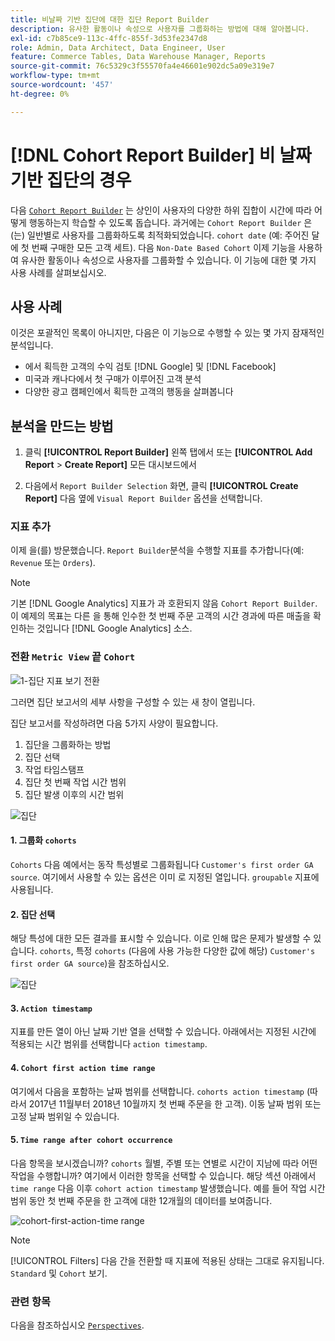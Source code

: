 ```yaml
---
title: 비날짜 기반 집단에 대한 집단 Report Builder
description: 유사한 활동이나 속성으로 사용자를 그룹화하는 방법에 대해 알아봅니다.
exl-id: c7b85ce9-113c-4ffc-855f-3d53fe2347d8
role: Admin, Data Architect, Data Engineer, User
feature: Commerce Tables, Data Warehouse Manager, Reports
source-git-commit: 76c5329c3f55570fa4e46601e902dc5a09e319e7
workflow-type: tm+mt
source-wordcount: '457'
ht-degree: 0%

---
```


# [!DNL Cohort Report Builder] 비 날짜 기반 집단의 경우

다음 [`Cohort Report Builder`](../dev-reports/cohort-rpt-bldr.md) 는 상인이 사용자의 다양한 하위 집합이 시간에 따라 어떻게 행동하는지 학습할 수 있도록 돕습니다. 과거에는 `Cohort Report Builder` 은(는) 일반별로 사용자를 그룹화하도록 최적화되었습니다. `cohort date` (예: 주어진 달에 첫 번째 구매한 모든 고객 세트). 다음 `Non-Date Based Cohort` 이제 기능을 사용하여 유사한 활동이나 속성으로 사용자를 그룹화할 수 있습니다. 이 기능에 대한 몇 가지 사용 사례를 살펴보십시오.

## 사용 사례

이것은 포괄적인 목록이 아니지만, 다음은 이 기능으로 수행할 수 있는 몇 가지 잠재적인 분석입니다.

* 에서 획득한 고객의 수익 검토 [!DNL Google] 및 [!DNL Facebook]
* 미국과 캐나다에서 첫 구매가 이루어진 고객 분석
* 다양한 광고 캠페인에서 획득한 고객의 행동을 살펴봅니다

## 분석을 만드는 방법

1. 클릭 **[!UICONTROL Report Builder]** 왼쪽 탭에서 또는 **[!UICONTROL Add Report** > **Create Report]** 모든 대시보드에서

1. 다음에서 `Report Builder Selection` 화면, 클릭 **[!UICONTROL Create Report]** 다음 옆에 `Visual Report Builder` 옵션을 선택합니다.

### 지표 추가

이제 을(를) 방문했습니다. `Report Builder`분석을 수행할 지표를 추가합니다(예: `Revenue` 또는 `Orders`).

>[!NOTE]
>
>기본 [!DNL Google Analytics] 지표가 과 호환되지 않음 `Cohort Report Builder`. 이 예제의 목표는 다른 을 통해 인수한 첫 번째 주문 고객의 시간 경과에 따른 매출을 확인하는 것입니다 [!DNL Google Analytics] 소스.

### 전환 `Metric View` 끝 `Cohort`

![1-집단 지표 보기 전환](../../assets/1-toggle-metric-view-to-cohort.png)

그러면 집단 보고서의 세부 사항을 구성할 수 있는 새 창이 열립니다.

집단 보고서를 작성하려면 다음 5가지 사양이 필요합니다.

1. 집단을 그룹화하는 방법
1. 집단 선택
1. 작업 타임스탬프
1. 집단 첫 번째 작업 시간 범위
1. 집단 발생 이후의 시간 범위

![집단](../../assets/2-cohort-groups.png)<!--{: width="200" height="224"}-->



#### 1. 그룹화 `cohorts`

`Cohorts` 다음 예에서는 동작 특성별로 그룹화됩니다 `Customer's first order GA source`. 여기에서 사용할 수 있는 옵션은 이미 로 지정된 열입니다. `groupable` 지표에 사용됩니다.

#### 2. 집단 선택

해당 특성에 대한 모든 결과를 표시할 수 있습니다. 이로 인해 많은 문제가 발생할 수 있습니다. `cohorts`, 특정 `cohorts` (다음에 사용 가능한 다양한 값에 해당) `Customer's first order GA source`)을 참조하십시오.

![집단](../../assets/4-cohort-groups.png)<!--{: width="300" height="338"}-->

#### 3. `Action timestamp`

지표를 만든 열이 아닌 날짜 기반 열을 선택할 수 있습니다. 아래에서는 지정된 시간에 적용되는 시간 범위를 선택합니다 `action timestamp`.

#### 4. `Cohort first action time range`

여기에서 다음을 포함하는 날짜 범위를 선택합니다. `cohorts action timestamp` (따라서 2017년 11월부터 2018년 10월까지 첫 번째 주문을 한 고객). 이동 날짜 범위 또는 고정 날짜 범위일 수 있습니다.

#### 5. `Time range after cohort occurrence`

다음 항목을 보시겠습니까? `cohorts` 월별, 주별 또는 연별로 시간이 지남에 따라 어떤 작업을 수행합니까? 여기에서 이러한 항목을 선택할 수 있습니다. 해당 섹션 아래에서 `time range` 다음 이후 `cohort action timestamp` 발생했습니다. 예를 들어 작업 시간 범위 동안 첫 번째 주문을 한 고객에 대한 12개월의 데이터를 보여줍니다.

![cohort-first-action-time range](../../assets/5-cohort-first-action-time-range.png)<!--{: width="400" height="557"}-->

>[!NOTE]
>
>[!UICONTROL Filters] 다음 간을 전환할 때 지표에 적용된 상태는 그대로 유지됩니다. `Standard` 및 `Cohort` 보기.

### 관련 항목

다음을 참조하십시오 [`Perspectives`](../../data-analyst/dev-reports/cohort-rpt-bldr.md).
